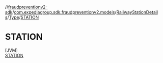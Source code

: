 //[fraudpreventionv2-sdk](../../../../../index.md)/[com.expediagroup.sdk.fraudpreventionv2.models](../../../index.md)/[RailwayStationDetails](../../index.md)/[Type](../index.md)/[STATION](index.md)

# STATION

[JVM]\
[STATION](index.md)

